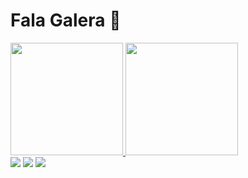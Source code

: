# Fala Galera 🤟

 <div>
  <a href="https://github.com/Rafa1807">
  <img height="180em" src="https://github-readme-stats.vercel.app/api?username=Rafa1807&show_icons=true&theme=dark&include_all_commits=true&count_private=true"/>
  <img height="180em" src="https://github-readme-stats.vercel.app/api/top-langs/?username=Rafa1807&layout=compact&langs_count=7&theme=dracula"/>
</div>
 
 <div> 
  <a href="https://instagram.com/rafaelribeiro1807" target="_blank"><img src="https://img.shields.io/badge/-Instagram-%23E4405F?style=for-the-badge&logo=instagram&logoColor=white" target="_blank"></a>
  <a href="https://www.facebook.com/rafael.ribeiro.52459" target="_blank"><img src="https://img.shields.io/badge/Facebook-1877F2?style=for-the-badge&logo=facebook&logoColor=white"
target="_blank"></a>
  <a href="https://www.linkedin.com/in/rafaelribeirobernardes/" target="_blank"><img src="https://img.shields.io/badge/-LinkedIn-%230077B5?style=for-the-badge&logo=linkedin&logoColor=white" target="_blank"></a> 
</div>
